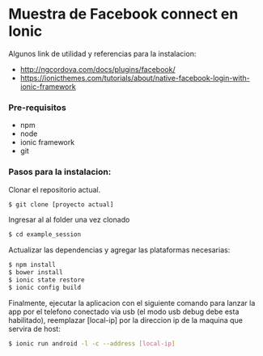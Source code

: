 # Muestra de Facebook connect en Ionic

Algunos link de utilidad y referencias para la instalacion:

  - http://ngcordova.com/docs/plugins/facebook/
  - https://ionicthemes.com/tutorials/about/native-facebook-login-with-ionic-framework

### Pre-requisitos

- npm
- node
- ionic framework
- git

### Pasos para la instalacion:

Clonar el repositorio actual.

```sh
$ git clone [proyecto actual]
```

Ingresar al al folder una vez clonado

```sh
$ cd example_session
```

Actualizar las dependencias y agregar las plataformas necesarias:

```sh
$ npm install
$ bower install
$ ionic state restore
$ ionic config build
```

Finalmente, ejecutar la aplicacion con el siguiente comando para lanzar la app por el telefono conectado via usb (el modo usb debug debe esta habilitado), reemplazar [local-ip] por la direccion ip de la maquina que servira de host:

```sh
$ ionic run android -l -c --address [local-ip]
```
